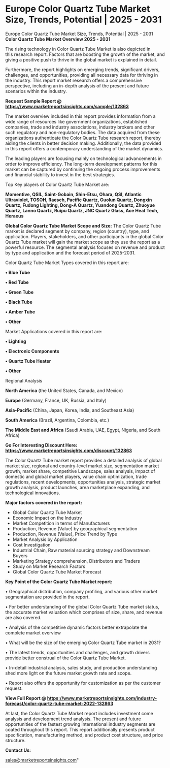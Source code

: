 # Europe Color Quartz Tube Market Size, Trends, Potential | 2025 - 2031
Europe Color Quartz Tube Market Size, Trends, Potential | 2025 - 2031
<Strong> Color Quartz Tube Market Overview 2025 - 2031</strong>

The rising technology in Color Quartz Tube Market is also depicted in this research report. Factors that are boosting the growth of the market, and giving a positive push to thrive in the global market is explained in detail.

Furthermore, the report highlights on emerging trends, significant drivers, challenges, and opportunities, providing all necessary data for thriving in the industry. This report market research offers a comprehensive perspective, including an in-depth analysis of the present and future scenarios within the industry.

<strong>Request Sample Report @ <a href=https://www.marketreportsinsights.com/sample/132863>https://www.marketreportsinsights.com/sample/132863</a></strong>

The market overview included in this report provides information from a wide range of resources like government organizations, established companies, trade and industry associations, industry brokers and other such regulatory and non-regulatory bodies. The data acquired from these organizations authenticate the Color Quartz Tube research report, thereby aiding the clients in better decision making. Additionally, the data provided in this report offers a contemporary understanding of the market dynamics.

The leading players are focusing mainly on technological advancements in order to improve efficiency. The long-term development patterns for this market can be captured by continuing the ongoing process improvements and financial stability to invest in the best strategies.

Top Key players of Color Quartz Tube Market are:

<strong>Momentive, QSIL, Saint-Gobain, Shin-Etsu, Ohara, QSI, Atlantic Ultraviolet, TOSOH, Raesch, Pacific Quartz, Guolun Quartz, Dongxin Quartz, Fudong Lighting, Dong-A Quartz, Yuandong Quartz, Zhuoyue Quartz, Lanno Quartz, Ruipu Quartz, JNC Quartz Glass, Ace Heat Tech, Heraeus</strong>

<strong><b>Global Color Quartz Tube Market Scope and Size:</b></strong>
The Color Quartz Tube market is declared segment by company, region (country), type, and application. Players, stakeholders, and other participants in the global Color Quartz Tube market will gain the market scope as they use the report as a powerful resource. The segmental analysis focuses on revenue and product by type and application and the forecast period of 2025-2031.

Color Quartz Tube Market Types covered in this report are:

<strong>• Blue Tube

• Red Tube

• Green Tube

• Black Tube

• Amber Tube

• Other</strong>

Market Applications covered in this report are:

<strong>• Lighting

• Electronic Components

• Quartz Tube Heater

• Other</strong> 

Regional Analysis

<strong>North America</strong> (the United States, Canada, and Mexico)

<strong>Europe</strong> (Germany, France, UK, Russia, and Italy)

<strong>Asia-Pacific</strong> (China, Japan, Korea, India, and Southeast Asia)

<strong>South America</strong> (Brazil, Argentina, Colombia, etc.)

<strong>The Middle East and Africa</strong> (Saudi Arabia, UAE, Egypt, Nigeria, and South Africa)

<strong>Go For Interesting Discount Here: <a href=https://www.marketreportsinsights.com/discount/132863>https://www.marketreportsinsights.com/discount/132863</a></strong>

The Color Quartz Tube market report provides a detailed analysis of global market size, regional and country-level market size, segmentation market growth, market share, competitive Landscape, sales analysis, impact of domestic and global market players, value chain optimization, trade regulations, recent developments, opportunities analysis, strategic market growth analysis, product launches, area marketplace expanding, and technological innovations.

<strong><b>Major factors covered in the report:</b></strong>
<ul>
  <li>Global Color Quartz Tube Market </li>
  <li>Economic Impact on the Industry</li>
  <li>Market Competition in terms of Manufacturers</li>
  <li>Production, Revenue (Value) by geographical segmentation</li>
  <li>Production, Revenue (Value), Price Trend by Type</li>
  <li>Market Analysis by Application</li>
  <li>Cost Investigation</li>
  <li>Industrial Chain, Raw material sourcing strategy and Downstream Buyers</li>
  <li>Marketing Strategy comprehension, Distributors and Traders</li>
  <li>Study on Market Research Factors</li>
  <li>Global Color Quartz Tube Market Forecast</li>
</ul>

<strong><b>Key Point of the Color Quartz Tube Market report:</b></strong>

• Geographical distribution, company profiling, and various other market segmentation are provided in the report.

• For better understanding of the global Color Quartz Tube market status, the accurate market valuation which comprises of size, share, and revenue are also covered.

• Analysis of the competitive dynamic factors better extrapolate the complete market overview

• What will be the size of the emerging Color Quartz Tube market in 2031?

• The latest trends, opportunities and challenges, and growth drivers provide better construal of the Color Quartz Tube Market.

• In-detail industrial analysis, sales study, and production understanding shed more light on the future market growth rate and scope.

• Report also offers the opportunity for customization as per the customer request.

<strong><b>View Full Report @ <a href=https://www.marketreportsinsights.com/industry-forecast/color-quartz-tube-market-2022-132863>https://www.marketreportsinsights.com/industry-forecast/color-quartz-tube-market-2022-132863</a></b></strong>


At last, the Color Quartz Tube Market report includes investment come analysis and development trend analysis. The present and future opportunities of the fastest growing international industry segments are coated throughout this report. This report additionally presents product specification, manufacturing method, and product cost structure, and price structure.

<strong>Contact Us:</strong>

sales@marketreportsinsights.com"
